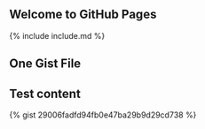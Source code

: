 ## Welcome to GitHub Pages

{% include include.md %}

## One Gist File

<script src="https://gist.github.com/terrywbrady/29006fadfd94fb0e47ba29b9d29cd738?file=item-view.xsl"></script>


## Test content

{% gist 29006fadfd94fb0e47ba29b9d29cd738 %}

